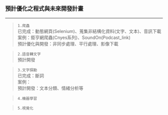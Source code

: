 ## `預計優化之程式與未來開發計畫`

* * *

> `1.爬蟲`  
已完成：動態網頁(Selenium)、蒐集非結構化資料(文字、文本)、音訊下載  
案例：鉅亨網爬蟲(Cnyes系列)、SoundOn(Podcast_link)  
預計優化與開發：非同步處理、平行處理、影像下載

> `2.語音轉文字`  
預計開發

> `3.文字探勘`  
已完成：斷詞  
案例：  
預計開發：文本分類、情緒分析等

> `4.機器學習`

> `5.視覺化`
